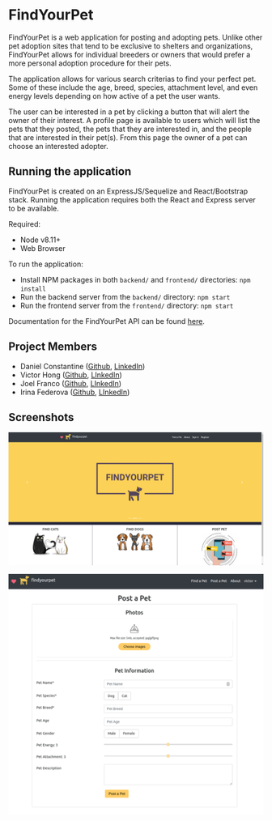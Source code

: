 # FindYourPet

FindYourPet is a web application for posting and adopting pets. Unlike other pet adoption sites that tend to be exclusive to shelters and organizations, FindYourPet allows for individual breeders or owners that would prefer a more personal adoption procedure for their pets. 

The application allows for various search criterias to find your perfect pet. Some of these include the age, breed, species, attachment level, and even energy levels depending on how active of a pet the user wants. 

The user can be interested in a pet by clicking a button that will alert the owner of their interest. A profile page is available to users which will list the pets that they posted, the pets that they are interested in, and the people that are interested in their pet(s). From this page the owner of a pet can choose an interested adopter.

## Running the application
FindYourPet is created on an ExpressJS/Sequelize and React/Bootstrap stack. Running the application requires both the React and Express server to be available.

Required:
- Node v8.11+
- Web Browser

To run the application:
- Install NPM packages in both `backend/` and `frontend/` directories: `npm install`
- Run the backend server from the `backend/` directory: `npm start`
- Run the frontend server from the `frontend/` directory: `npm start`

Documentation for the FindYourPet API can be found [here](https://github.com/vhong000/FindYourPet/wiki/FindYourPet-Backend-API-Documentation).

## Project Members
- Daniel Constantine 
([Github](https://github.com/daniel-constantine), [LinkedIn](https://www.linkedin.com/in/danielconstantine/))
- Victor Hong
([Github](https://github.com/vhong000), [LInkedIn](https://www.linkedin.com/in/vhong000/))
- Joel Franco
([Github](https://github.com/FrancoJ101), [LInkedIn](https://www.linkedin.com/in/joelfranco18/))
- Irina Federova
([Github](https://github.com/irinafedorovacisc), [LInkedIn](https://www.linkedin.com/in/irinafedorovany/))

## Screenshots

![homepage](./images/homepage.png)

![post-pet](./images/post_pet.png)
